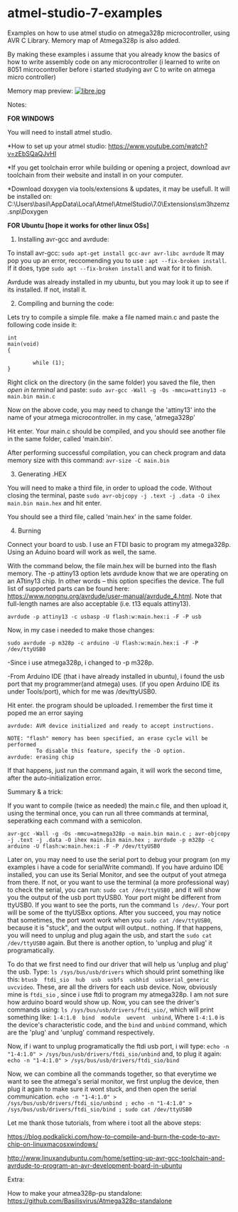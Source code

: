 # atmel-studio-7-examples
Examples on how to use atmel studio on atmega328p microcontroller, using AVR C Library. Memory map of Atmega328p is also added.

By making these examples i assume that you already know the basics of how to write assembly code on any microcontroller (i learned to write on 8051 microcontroller before i started studying avr C to write on atmega micro controller)

Memory map preview:
[![libre.jpg](https://i.postimg.cc/x8SxZR5L/libre.jpg)](https://postimg.cc/KkJDktdY)


Notes: 

<strong>FOR WINDOWS</strong>

You will need to install atmel studio.

*How to set up your atmel studio: https://www.youtube.com/watch?v=zEbSQaQJvHI

*If you get toolchain error while building or opening a project, download avr toolchain from their website and install in on your computer.

*Download doxygen via tools/extensions & updates, it may be usefull. It will be installed on: 
C:\Users\basil\AppData\Local\Atmel\AtmelStudio\7.0\Extensions\sm3hzemz.snp\Doxygen

<strong>FOR Ubuntu [hope it works for other linux OSs]</strong>

1. Installing avr-gcc and avrdude:

To install avr-gcc:
`sudo apt-get install gcc-avr avr-libc avrdude`
It may pop you up an error, reccomending you to use : `apt --fix-broken install`. If it does, type `sudo apt --fix-broken install` and wait for it to finish.

Avrdude was already installed in my ubuntu, but you may look it up to see if its installed. If not, install it.

2. Compiling and burning the code:

Lets try to compile a simple file. make a file named main.c and paste the following code inside it:

```
int
main(void)
{

        while (1);
}
```

Right click on the directory (in the same folder) you saved the file, then *open in terminal* and paste: `sudo avr-gcc -Wall -g -Os -mmcu=attiny13 -o main.bin main.c`

Now on the above code, you may need to change the 'attiny13' into the name of your atmega microcontroller. in my case, 'atmega328p'

Hit enter. Your main.c should be compiled, and you should see another file in the same folder, called 'main.bin'.

After performing successful compilation, you can check program and data memory size with this command: `avr-size -C main.bin`

3. Generating .HEX

You will need to make a third file, in order to upload the code. Without closing the terminal, paste `sudo avr-objcopy -j .text -j .data -O ihex main.bin main.hex` and hit enter.

You should see a third file, called 'main.hex' in the same folder.

4. Burning

Connect your board to usb. I use an FTDI basic to program my atmega328p. Using an Aduino board will work as well, the same.

With the command below, the file main.hex will be burned into the flash memory. The -p attiny13 option lets avrdude know that we are operating on an ATtiny13 chip. In other words – this option specifies the device. The full list of supported parts can be found here:  https://www.nongnu.org/avrdude/user-manual/avrdude_4.html. Note that full-length names are also acceptable (i.e. t13 equals attiny13).

`avrdude -p attiny13 -c usbasp -U flash:w:main.hex:i -F -P usb`

Now, in my case i needed to make those changes:

`sudo avrdude -p m328p -c arduino -U flash:w:main.hex:i -F -P /dev/ttyUSB0`

-Since i use atmega328p, i changed to -p m328p.

-From Arduino IDE (that i have already installed in ubuntu), i found the usb port that my programmer(and atmega) uses. (if you open Arduino IDE its under Tools/port), which for me was /dev/ttyUSB0.

Hit enter. the program should be uploaded. I remember the first time it poped me an error saying 
```
avrdude: AVR device initialized and ready to accept instructions.

NOTE: "flash" memory has been specified, an erase cycle will be performed
         To disable this feature, specify the -D option.
avrdude: erasing chip
```

If that happens, just run the command again, it will work the second time, after the auto-initialization error.

Summary & a trick:

If you want to compile (twice as needed) the main.c file, and then upload it, using the terminal once, you can run all three commands at terminal, seperatking each command with a semicolon.

```
avr-gcc -Wall -g -Os -mmcu=atmega328p -o main.bin main.c ; avr-objcopy -j .text -j .data -O ihex main.bin main.hex ; avrdude -p m328p -c arduino -U flash:w:main.hex:i -F -P /dev/ttyUSB0
```

Later on, you may need to use the serial port to debug your program (on my examples i have a code for serialWrite command). If you have arduino IDE installed, you can use its Serial Monitor, and see the output of yout atmega from there. If not, or you want to use the terminal (a more professional way) to check the serial, you can run:
`sudo cat /dev/ttyUSB0` , and it will show you the output of the usb port ttyUSB0. Your port might be different from ttyUSB0. If you want to see the ports, run the command `ls /dev/`. Your port will be some of the ttyUSBxx options. After you succeed, you may notice that sometimes, the port wont work when you `sudo cat /dev/ttyUSB0`, because it is "stuck", and the output will output.. nothing. If that happens, you will need to unplug and plug again the usb, and start the `sudo cat /dev/ttyUSB0` again. But there is another option, to 'unplug and plug' it programatically.

To do that we first need to find our driver that will help us 'unplug and plug' the usb. Type: `ls /sys/bus/usb/drivers` which should print something like this: `btusb  ftdi_sio  hub  usb  usbfs  usbhid  usbserial_generic  uvcvideo`. These, are all the drivers for each usb device. Now, obviously mine is `ftdi_sio` , since i use ftdi to program my atmega328p. I am not sure how arduino board would show up.
Now, you can see the driver's commands using:
`ls /sys/bus/usb/drivers/ftdi_sio/`, which will print something like: `1-4:1.0  bind  module  uevent  unbind`, Where `1-4:1.0` is the device's characteristic code, and the `bind` and `unbind` command, which are the 'plug' and 'unplug' command respectively.

Now, if i want to unplug programatically the ftdi usb port, i will type:
`echo -n "1-4:1.0" > /sys/bus/usb/drivers/ftdi_sio/unbind`
and, to plug it again:
`echo -n "1-4:1.0" > /sys/bus/usb/drivers/ftdi_sio/bind`

Now, we can combine all the commands together, so that everytime we want to see the atmega's serial monitor, we first unplug the device, then plug it again to make sure it wont stuck, and then open the serial communication.
`echo -n "1-4:1.0" > /sys/bus/usb/drivers/ftdi_sio/unbind ; echo -n "1-4:1.0" > /sys/bus/usb/drivers/ftdi_sio/bind ; sudo cat /dev/ttyUSB0`


Let me thank those tutorials, from where i toot all the above steps:

https://blog.podkalicki.com/how-to-compile-and-burn-the-code-to-avr-chip-on-linuxmacosxwindows/

http://www.linuxandubuntu.com/home/setting-up-avr-gcc-toolchain-and-avrdude-to-program-an-avr-development-board-in-ubuntu

Extra: 

How to make your atmea328p-pu standalone: https://github.com/Basilisvirus/Atmega328p-standalone






